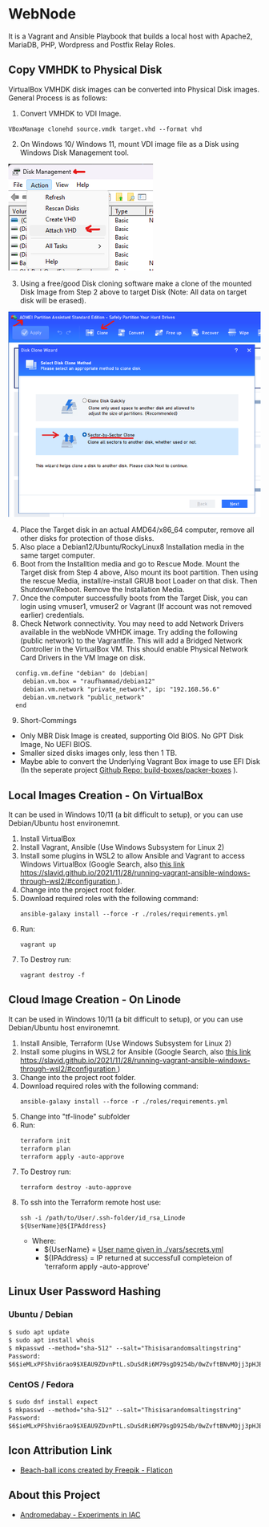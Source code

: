 # WebNode
It is a Vagrant and Ansible Playbook that builds a local host with Apache2, MariaDB, PHP, Wordpress and Postfix Relay Roles.

## Copy VMHDK to Physical Disk
VirtualBox VMHDK disk images can be converted into Physical Disk images. General Process is as follows:  
1. Convert VMHDK to VDI Image.

  ```
  VBoxManage clonehd source.vmdk target.vhd --format vhd
  ```

2. On Windows 10/ Windows 11, mount VDI image file as a Disk using Windows Disk Management tool.
  
  ![Disk Management Tool - Attach VHD file](pictures/Disk-Attach-VHD.png)

3. Using a free/good Disk cloning software make a clone of the mounted Disk Image from Step 2 above to target Disk (Note: All data on target disk will be erased).
  
  ![AOMEI tool - Clone sector by sector](pictures/Clone-sector-by-sector.png)

4. Place the Target disk in an actual AMD64/x86_64 computer, remove all other disks for protection of those disks.
5. Also place a Debian12/Ubuntu/RockyLinux8 Installation media in the same target computer.
6. Boot from the Installtion media and go to Rescue Mode. Mount the Target disk from Step 4 above, Also mount its boot partition. Then using the rescue Media, install/re-install GRUB boot Loader on that disk. Then Shutdown/Reboot. Remove the Installation Media.
7. Once the computer successfully boots from the Target Disk, you can login using vmuser1, vmuser2 or Vagrant (If account was not removed earlier) credentials.
8. Check Network connectivity. You may need to add Network Drivers available in the webNode VMHDK image. Try adding the following (public network) to the Vagrantfile. This will add a Bridged Network Controller in the VirtualBox VM. This should enable Physical Network Card Drivers in the VM Image on disk.
```
  config.vm.define "debian" do |debian|
    debian.vm.box = "raufhammad/debian12"
    debian.vm.network "private_network", ip: "192.168.56.6"
    debian.vm.network "public_network"
  end 
```
9. Short-Commings
  * Only MBR Disk Image is created, supporting Old BIOS. No GPT Disk Image, No UEFI BIOS.
  * Smaller sized disks images only, less then 1 TB.
  * Maybe able to convert the Underlying Vagrant Box image to use EFI Disk (In the seperate project [Github Repo: build-boxes/packer-boxes](https://github.com/build-boxes/packer-boxes) ).

## Local Images Creation - On VirtualBox
It can be used in Windows 10/11 (a bit difficult to setup), or you can use Debian/Ubuntu host environemnt.
1. Install VirtualBox
2. Install Vagrant, Ansible (Use Windows Subsystem for Linux 2)
3. Install some plugins in WSL2 to allow Ansible and Vagrant to access Windows VirtualBox (Google Search, also [this link https://slavid.github.io/2021/11/28/running-vagrant-ansible-windows-through-wsl2/#configuration ](https://slavid.github.io/2021/11/28/running-vagrant-ansible-windows-through-wsl2/#configuration) ).
4. Change into the project root folder.
5. Download required roles with the following command:
    ```
    ansible-galaxy install --force -r ./roles/requirements.yml
    ```
6. Run:
    ```
    vagrant up
    ```
7. To Destroy run:
    ```
    vagrant destroy -f
    ```

## Cloud Image Creation - On Linode
It can be used in Windows 10/11 (a bit difficult to setup), or you can use Debian/Ubuntu host environemnt.
1. Install Ansible, Terraform (Use Windows Subsystem for Linux 2)
2. Install some plugins in WSL2 for Ansible (Google Search, also [this link https://slavid.github.io/2021/11/28/running-vagrant-ansible-windows-through-wsl2/#configuration ](https://slavid.github.io/2021/11/28/running-vagrant-ansible-windows-through-wsl2/#configuration) )
3. Change into the project root folder.
4. Download required roles with the following command:
    ```
    ansible-galaxy install --force -r ./roles/requirements.yml
    ```
5. Change into "tf-linode" subfolder
6. Run:
    ```
    terraform init
    terraform plan
    terraform apply -auto-approve
    ```
7. To Destroy run:
    ```
    terraform destroy -auto-approve
    ```
8. To ssh into the Terraform remote host use:
    ```
    ssh -i /path/to/User/.ssh-folder/id_rsa_Linode ${UserName}@${IPAddress}
    ```
    * Where:
        - ${UserName} = [User name given in ./vars/secrets.yml](https://github.com/build-boxes/webnode/blob/main/vars/secrets_shadow.yml#L20)
        - ${IPAddress} = IP returned at successfull completeion of 'terraform apply -auto-approve'

## Linux User Password Hashing
### Ubuntu / Debian
```
$ sudo apt update
$ sudo apt install whois 
$ mkpasswd --method="sha-512" --salt="Thisisarandomsaltingstring"
Password: 
$6$ieMLxPFShvi6rao9$XEAU9ZDvnPtL.sDuSdRi6M79sgD9254b/0wZvftBNvMOjj3pHJBCIe04x2M.JA7gZ7MwpBWat1t4WQDFziZPw1
```
### CentOS / Fedora
```
$ sudo dnf install expect
$ mkpasswd --method="sha-512" --salt="Thisisarandomsaltingstring"
Password: 
$6$ieMLxPFShvi6rao9$XEAU9ZDvnPtL.sDuSdRi6M79sgD9254b/0wZvftBNvMOjj3pHJBCIe04x2M.JA7gZ7MwpBWat1t4WQDFziZPw1
```
## Icon Attribution Link
* [Beach-ball icons created by Freepik - Flaticon](https://www.flaticon.com/free-icons/beach-ball)

## About this Project
- [Andromedabay - Experiments in IAC](https://andromedabay.ddns.net/experiments-with-iac-automation/)





